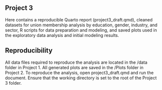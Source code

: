 Project 3
---
Here contains a reproducible Quarto report (project3_draft.qmd), cleaned datasets for union membership analysis by education, gender, industry, and sector, R scripts for data preparation and modeling, and saved plots used in the exploratory data analysis and initial modeling results.

## Reproducibility
All data files required to reproduce the analysis are located in the /data folder in Project 1. All generated plots are saved in the /Plots folder in Project 2. To reproduce the analysis, open project3_draft.qmd and run the document. Ensure that the working directory is set to the root of the Project 3 folder.
